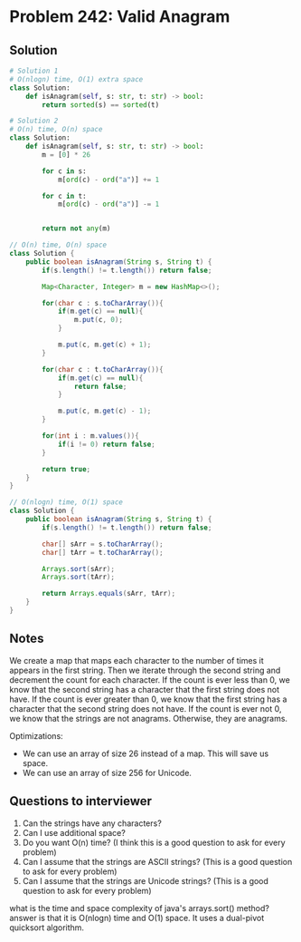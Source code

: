 # Problem 242: Valid Anagram

## Solution

```py
# Solution 1
# O(nlogn) time, O(1) extra space
class Solution:
    def isAnagram(self, s: str, t: str) -> bool:
        return sorted(s) == sorted(t)

# Solution 2
# O(n) time, O(n) space
class Solution:
    def isAnagram(self, s: str, t: str) -> bool:
        m = [0] * 26

        for c in s:
            m[ord(c) - ord("a")] += 1

        for c in t:
            m[ord(c) - ord("a")] -= 1


        return not any(m)

```

```java
// O(n) time, O(n) space
class Solution {
    public boolean isAnagram(String s, String t) {
        if(s.length() != t.length()) return false;

        Map<Character, Integer> m = new HashMap<>();

        for(char c : s.toCharArray()){
            if(m.get(c) == null){
                m.put(c, 0);
            }

            m.put(c, m.get(c) + 1);
        }

        for(char c : t.toCharArray()){
            if(m.get(c) == null){
                return false;
            }

            m.put(c, m.get(c) - 1);
        }

        for(int i : m.values()){
            if(i != 0) return false;
        }

        return true;
    }
}

// O(nlogn) time, O(1) space
class Solution {
    public boolean isAnagram(String s, String t) {
        if(s.length() != t.length()) return false;

        char[] sArr = s.toCharArray();
        char[] tArr = t.toCharArray();

        Arrays.sort(sArr);
        Arrays.sort(tArr);

        return Arrays.equals(sArr, tArr);
    }
}
```

## Notes

We create a map that maps each character to the number of times it appears in the first string. Then we iterate through the second string and decrement the count for each character. If the count is ever less than 0, we know that the second string has a character that the first string does not have. If the count is ever greater than 0, we know that the first string has a character that the second string does not have. If the count is ever not 0, we know that the strings are not anagrams. Otherwise, they are anagrams.

Optimizations:

- We can use an array of size 26 instead of a map. This will save us space.
- We can use an array of size 256 for Unicode.

## Questions to interviewer

1. Can the strings have any characters?
2. Can I use additional space?
3. Do you want O(n) time? (I think this is a good question to ask for every problem)
4. Can I assume that the strings are ASCII strings? (This is a good question to ask for every problem)
5. Can I assume that the strings are Unicode strings? (This is a good question to ask for every problem)

what is the time and space complexity of java's arrays.sort() method?
answer is that it is O(nlogn) time and O(1) space. It uses a dual-pivot quicksort algorithm.
